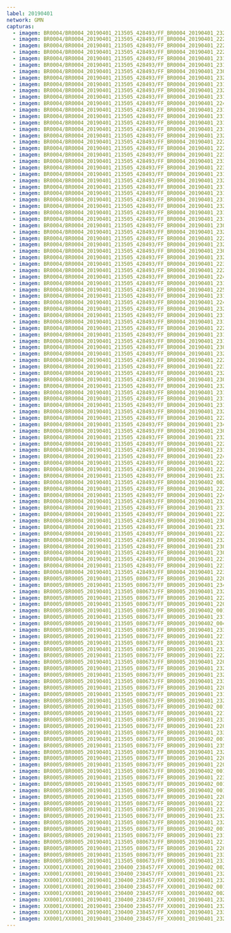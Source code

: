 ```yaml
---
label: 20190401
network: GMN
capturas:
  - imagem: BR0004/BR0004_20190401_213505_428493/FF_BR0004_20190401_232445_451_0130304.fits_maxpixel.jpg
  - imagem: BR0004/BR0004_20190401_213505_428493/FF_BR0004_20190401_222920_975_0064256.fits_maxpixel.jpg
  - imagem: BR0004/BR0004_20190401_213505_428493/FF_BR0004_20190401_222516_446_0059392.fits_maxpixel.jpg
  - imagem: BR0004/BR0004_20190401_213505_428493/FF_BR0004_20190401_222712_973_0061696.fits_maxpixel.jpg
  - imagem: BR0004/BR0004_20190401_213505_428493/FF_BR0004_20190401_231144_011_0114688.fits_maxpixel.jpg
  - imagem: BR0004/BR0004_20190401_213505_428493/FF_BR0004_20190401_231156_816_0114944.fits_maxpixel.jpg
  - imagem: BR0004/BR0004_20190401_213505_428493/FF_BR0004_20190401_230635_212_0108544.fits_maxpixel.jpg
  - imagem: BR0004/BR0004_20190401_213505_428493/FF_BR0004_20190401_232458_258_0130560.fits_maxpixel.jpg
  - imagem: BR0004/BR0004_20190401_213505_428493/FF_BR0004_20190401_231600_193_0119808.fits_maxpixel.jpg
  - imagem: BR0004/BR0004_20190401_213505_428493/FF_BR0004_20190401_232054_866_0125696.fits_maxpixel.jpg
  - imagem: BR0004/BR0004_20190401_213505_428493/FF_BR0004_20190401_231534_576_0119296.fits_maxpixel.jpg
  - imagem: BR0004/BR0004_20190401_213505_428493/FF_BR0004_20190401_224938_492_0088320.fits_maxpixel.jpg
  - imagem: BR0004/BR0004_20190401_213505_428493/FF_BR0004_20190401_231613_063_0120064.fits_maxpixel.jpg
  - imagem: BR0004/BR0004_20190401_213505_428493/FF_BR0004_20190401_231118_384_0114176.fits_maxpixel.jpg
  - imagem: BR0004/BR0004_20190401_213505_428493/FF_BR0004_20190401_231027_139_0113152.fits_maxpixel.jpg
  - imagem: BR0004/BR0004_20190401_213505_428493/FF_BR0004_20190401_231547_389_0119552.fits_maxpixel.jpg
  - imagem: BR0004/BR0004_20190401_213505_428493/FF_BR0004_20190401_232653_541_0132864.fits_maxpixel.jpg
  - imagem: BR0004/BR0004_20190401_213505_428493/FF_BR0004_20190401_222946_664_0064768.fits_maxpixel.jpg
  - imagem: BR0004/BR0004_20190401_213505_428493/FF_BR0004_20190401_222633_656_0060928.fits_maxpixel.jpg
  - imagem: BR0004/BR0004_20190401_213505_428493/FF_BR0004_20190401_223233_166_0068096.fits_maxpixel.jpg
  - imagem: BR0004/BR0004_20190401_213505_428493/FF_BR0004_20190401_233648_892_0144640.fits_maxpixel.jpg
  - imagem: BR0004/BR0004_20190401_213505_428493/FF_BR0004_20190401_223025_100_0065536.fits_maxpixel.jpg
  - imagem: BR0004/BR0004_20190401_213505_428493/FF_BR0004_20190401_231131_190_0114432.fits_maxpixel.jpg
  - imagem: BR0004/BR0004_20190401_213505_428493/FF_BR0004_20190401_232523_903_0131072.fits_maxpixel.jpg
  - imagem: BR0004/BR0004_20190401_213505_428493/FF_BR0004_20190401_231417_718_0117760.fits_maxpixel.jpg
  - imagem: BR0004/BR0004_20190401_213505_428493/FF_BR0004_20190401_231521_768_0119040.fits_maxpixel.jpg
  - imagem: BR0004/BR0004_20190401_213505_428493/FF_BR0004_20190401_231833_960_0122880.fits_maxpixel.jpg
  - imagem: BR0004/BR0004_20190401_213505_428493/FF_BR0004_20190401_232419_925_0129792.fits_maxpixel.jpg
  - imagem: BR0004/BR0004_20190401_213505_428493/FF_BR0004_20190401_231938_007_0124160.fits_maxpixel.jpg
  - imagem: BR0004/BR0004_20190401_213505_428493/FF_BR0004_20190401_231443_347_0118272.fits_maxpixel.jpg
  - imagem: BR0004/BR0004_20190401_213505_428493/FF_BR0004_20190401_230505_550_0106752.fits_maxpixel.jpg
  - imagem: BR0004/BR0004_20190401_213505_428493/FF_BR0004_20190401_232133_299_0126464.fits_maxpixel.jpg
  - imagem: BR0004/BR0004_20190401_213505_428493/FF_BR0004_20190401_222542_074_0059904.fits_maxpixel.jpg
  - imagem: BR0004/BR0004_20190401_213505_428493/FF_BR0004_20190401_232341_391_0129024.fits_maxpixel.jpg
  - imagem: BR0004/BR0004_20190401_213505_428493/FF_BR0004_20190401_230401_503_0105472.fits_maxpixel.jpg
  - imagem: BR0004/BR0004_20190401_213505_428493/FF_BR0004_20190401_232536_688_0131328.fits_maxpixel.jpg
  - imagem: BR0004/BR0004_20190401_213505_428493/FF_BR0004_20190401_223629_145_0072704.fits_maxpixel.jpg
  - imagem: BR0004/BR0004_20190401_213505_428493/FF_BR0004_20190401_222751_311_0062464.fits_maxpixel.jpg
  - imagem: BR0004/BR0004_20190401_213505_428493/FF_BR0004_20190401_224900_065_0087552.fits_maxpixel.jpg
  - imagem: BR0004/BR0004_20190401_213505_428493/FF_BR0004_20190401_231717_112_0121344.fits_maxpixel.jpg
  - imagem: BR0004/BR0004_20190401_213505_428493/FF_BR0004_20190401_225827_197_0098816.fits_maxpixel.jpg
  - imagem: BR0004/BR0004_20190401_213505_428493/FF_BR0004_20190401_231456_141_0118528.fits_maxpixel.jpg
  - imagem: BR0004/BR0004_20190401_213505_428493/FF_BR0004_20190401_224912_885_0087808.fits_maxpixel.jpg
  - imagem: BR0004/BR0004_20190401_213505_428493/FF_BR0004_20190401_232432_669_0130048.fits_maxpixel.jpg
  - imagem: BR0004/BR0004_20190401_213505_428493/FF_BR0004_20190401_231912_387_0123648.fits_maxpixel.jpg
  - imagem: BR0004/BR0004_20190401_213505_428493/FF_BR0004_20190401_231846_776_0123136.fits_maxpixel.jpg
  - imagem: BR0004/BR0004_20190401_213505_428493/FF_BR0004_20190401_222359_584_0057856.fits_maxpixel.jpg
  - imagem: BR0004/BR0004_20190401_213505_428493/FF_BR0004_20190401_231209_619_0115200.fits_maxpixel.jpg
  - imagem: BR0004/BR0004_20190401_213505_428493/FF_BR0004_20190401_231222_445_0115456.fits_maxpixel.jpg
  - imagem: BR0004/BR0004_20190401_213505_428493/FF_BR0004_20190401_230348_687_0105216.fits_maxpixel.jpg
  - imagem: BR0004/BR0004_20190401_213505_428493/FF_BR0004_20190401_232640_729_0132608.fits_maxpixel.jpg
  - imagem: BR0004/BR0004_20190401_213505_428493/FF_BR0004_20190401_222959_457_0065024.fits_maxpixel.jpg
  - imagem: BR0004/BR0004_20190401_213505_428493/FF_BR0004_20190401_223337_232_0069376.fits_maxpixel.jpg
  - imagem: BR0004/BR0004_20190401_213505_428493/FF_BR0004_20190401_232146_106_0126720.fits_maxpixel.jpg
  - imagem: BR0004/BR0004_20190401_213505_428493/FF_BR0004_20190401_230648_035_0108800.fits_maxpixel.jpg
  - imagem: BR0004/BR0004_20190401_213505_428493/FF_BR0004_20190401_232407_021_0129536.fits_maxpixel.jpg
  - imagem: BR0004/BR0004_20190401_213505_428493/FF_BR0004_20190401_231704_292_0121088.fits_maxpixel.jpg
  - imagem: BR0004/BR0004_20190401_213505_428493/FF_BR0004_20190401_231508_967_0118784.fits_maxpixel.jpg
  - imagem: BR0004/BR0004_20190401_213505_428493/FF_BR0004_20190401_231001_519_0112640.fits_maxpixel.jpg
  - imagem: BR0004/BR0004_20190401_213505_428493/FF_BR0004_20190401_232224_546_0127488.fits_maxpixel.jpg
  - imagem: BR0004/BR0004_20190401_213505_428493/FF_BR0004_20190401_222804_120_0062720.fits_maxpixel.jpg
  - imagem: BR0004/BR0004_20190401_213505_428493/FF_BR0004_20190401_234508_684_0154624.fits_maxpixel.jpg
  - imagem: BR0004/BR0004_20190401_213505_428493/FF_BR0004_20190401_230414_320_0105728.fits_maxpixel.jpg
  - imagem: BR0004/BR0004_20190401_213505_428493/FF_BR0004_20190401_232615_114_0132096.fits_maxpixel.jpg
  - imagem: BR0004/BR0004_20190401_213505_428493/FF_BR0004_20190401_222412_423_0058112.fits_maxpixel.jpg
  - imagem: BR0004/BR0004_20190401_213505_428493/FF_BR0004_20190401_231430_533_0118016.fits_maxpixel.jpg
  - imagem: BR0004/BR0004_20190401_213505_428493/FF_BR0004_20190401_224925_686_0088064.fits_maxpixel.jpg
  - imagem: BR0004/BR0004_20190401_213505_428493/FF_BR0004_20190401_222503_651_0059136.fits_maxpixel.jpg
  - imagem: BR0004/BR0004_20190401_213505_428493/FF_BR0004_20190401_222646_104_0061184.fits_maxpixel.jpg
  - imagem: BR0004/BR0004_20190401_213505_428493/FF_BR0004_20190401_232706_346_0133120.fits_maxpixel.jpg
  - imagem: BR0004/BR0004_20190401_213505_428493/FF_BR0004_20190402_002202_251_0198656.fits_maxpixel.jpg
  - imagem: BR0004/BR0004_20190401_213505_428493/FF_BR0004_20190401_222450_831_0058880.fits_maxpixel.jpg
  - imagem: BR0004/BR0004_20190401_213505_428493/FF_BR0004_20190401_224847_262_0087296.fits_maxpixel.jpg
  - imagem: BR0004/BR0004_20190401_213505_428493/FF_BR0004_20190401_232511_089_0130816.fits_maxpixel.jpg
  - imagem: BR0004/BR0004_20190401_213505_428493/FF_BR0004_20190401_231859_576_0123392.fits_maxpixel.jpg
  - imagem: BR0004/BR0004_20190401_213505_428493/FF_BR0004_20190401_222554_865_0060160.fits_maxpixel.jpg
  - imagem: BR0004/BR0004_20190401_213505_428493/FF_BR0004_20190401_230804_888_0110336.fits_maxpixel.jpg
  - imagem: BR0004/BR0004_20190401_213505_428493/FF_BR0004_20190401_232211_730_0127232.fits_maxpixel.jpg
  - imagem: BR0004/BR0004_20190401_213505_428493/FF_BR0004_20190401_222933_784_0064512.fits_maxpixel.jpg
  - imagem: BR0004/BR0004_20190401_213505_428493/FF_BR0004_20190401_232315_767_0128512.fits_maxpixel.jpg
  - imagem: BR0004/BR0004_20190401_213505_428493/FF_BR0004_20190401_230427_128_0105984.fits_maxpixel.jpg
  - imagem: BR0004/BR0004_20190401_213505_428493/FF_BR0004_20190401_230439_932_0106240.fits_maxpixel.jpg
  - imagem: BR0004/BR0004_20190401_213505_428493/FF_BR0004_20190401_223811_578_0074752.fits_maxpixel.jpg
  - imagem: BR0004/BR0004_20190401_213505_428493/FF_BR0004_20190401_223012_258_0065280.fits_maxpixel.jpg
  - imagem: BR0004/BR0004_20190401_213505_428493/FF_BR0004_20190401_223415_667_0070144.fits_maxpixel.jpg
  - imagem: BR0005/BR0005_20190401_213505_080673/FF_BR0005_20190401_220924_612_0040448.fits_maxpixel.jpg
  - imagem: BR0005/BR0005_20190401_213505_080673/FF_BR0005_20190401_234635_960_0156672.fits_maxpixel.jpg
  - imagem: BR0005/BR0005_20190401_213505_080673/FF_BR0005_20190401_232200_039_0127232.fits_maxpixel.jpg
  - imagem: BR0005/BR0005_20190401_213505_080673/FF_BR0005_20190401_222928_806_0064512.fits_maxpixel.jpg
  - imagem: BR0005/BR0005_20190401_213505_080673/FF_BR0005_20190401_220104_721_0030464.fits_maxpixel.jpg
  - imagem: BR0005/BR0005_20190401_213505_080673/FF_BR0005_20190402_001425_726_0189952.fits_maxpixel.jpg
  - imagem: BR0005/BR0005_20190401_213505_080673/FF_BR0005_20190401_231828_182_0123136.fits_maxpixel.jpg
  - imagem: BR0005/BR0005_20190401_213505_080673/FF_BR0005_20190402_004004_755_0220672.fits_maxpixel.jpg
  - imagem: BR0005/BR0005_20190401_213505_080673/FF_BR0005_20190401_233608_290_0144128.fits_maxpixel.jpg
  - imagem: BR0005/BR0005_20190401_213505_080673/FF_BR0005_20190401_221523_261_0047616.fits_maxpixel.jpg
  - imagem: BR0005/BR0005_20190401_213505_080673/FF_BR0005_20190401_231840_996_0123392.fits_maxpixel.jpg
  - imagem: BR0005/BR0005_20190401_213505_080673/FF_BR0005_20190401_232135_492_0126720.fits_maxpixel.jpg
  - imagem: BR0005/BR0005_20190401_213505_080673/FF_BR0005_20190401_222421_389_0058368.fits_maxpixel.jpg
  - imagem: BR0005/BR0005_20190401_213505_080673/FF_BR0005_20190401_220858_980_0039936.fits_maxpixel.jpg
  - imagem: BR0005/BR0005_20190401_213505_080673/FF_BR0005_20190401_232147_240_0126976.fits_maxpixel.jpg
  - imagem: BR0005/BR0005_20190401_213505_080673/FF_BR0005_20190401_232616_336_0132352.fits_maxpixel.jpg
  - imagem: BR0005/BR0005_20190401_213505_080673/FF_BR0005_20190401_233633_907_0144640.fits_maxpixel.jpg
  - imagem: BR0005/BR0005_20190401_213505_080673/FF_BR0005_20190401_220520_924_0035584.fits_maxpixel.jpg
  - imagem: BR0005/BR0005_20190401_213505_080673/FF_BR0005_20190401_231906_611_0123904.fits_maxpixel.jpg
  - imagem: BR0005/BR0005_20190401_213505_080673/FF_BR0005_20190401_232225_661_0127744.fits_maxpixel.jpg
  - imagem: BR0005/BR0005_20190401_213505_080673/FF_BR0005_20190402_001438_540_0190208.fits_maxpixel.jpg
  - imagem: BR0005/BR0005_20190401_213505_080673/FF_BR0005_20190401_221015_842_0041472.fits_maxpixel.jpg
  - imagem: BR0005/BR0005_20190401_213505_080673/FF_BR0005_20190401_233555_485_0143872.fits_maxpixel.jpg
  - imagem: BR0005/BR0005_20190401_213505_080673/FF_BR0005_20190401_220911_801_0040192.fits_maxpixel.jpg
  - imagem: BR0005/BR0005_20190401_213505_080673/FF_BR0005_20190401_233400_190_0141568.fits_maxpixel.jpg
  - imagem: BR0005/BR0005_20190401_213505_080673/FF_BR0005_20190402_001308_870_0188416.fits_maxpixel.jpg
  - imagem: BR0005/BR0005_20190401_213505_080673/FF_BR0005_20190401_235743_218_0169984.fits_maxpixel.jpg
  - imagem: BR0005/BR0005_20190401_213505_080673/FF_BR0005_20190401_232029_037_0125440.fits_maxpixel.jpg
  - imagem: BR0005/BR0005_20190401_213505_080673/FF_BR0005_20190401_220508_099_0035328.fits_maxpixel.jpg
  - imagem: BR0005/BR0005_20190401_213505_080673/FF_BR0005_20190401_220208_763_0031744.fits_maxpixel.jpg
  - imagem: BR0005/BR0005_20190401_213505_080673/FF_BR0005_20190402_001412_910_0189696.fits_maxpixel.jpg
  - imagem: BR0005/BR0005_20190401_213505_080673/FF_BR0005_20190401_223349_847_0069632.fits_maxpixel.jpg
  - imagem: BR0005/BR0005_20190401_213505_080673/FF_BR0005_20190402_001035_100_0185344.fits_maxpixel.jpg
  - imagem: BR0005/BR0005_20190401_213505_080673/FF_BR0005_20190402_001451_350_0190464.fits_maxpixel.jpg
  - imagem: BR0005/BR0005_20190401_213505_080673/FF_BR0005_20190401_220937_417_0040704.fits_maxpixel.jpg
  - imagem: BR0005/BR0005_20190401_213505_080673/FF_BR0005_20190401_221601_704_0048384.fits_maxpixel.jpg
  - imagem: BR0005/BR0005_20190401_213505_080673/FF_BR0005_20190401_232212_857_0127488.fits_maxpixel.jpg
  - imagem: BR0005/BR0005_20190401_213505_080673/FF_BR0005_20190401_232317_009_0128768.fits_maxpixel.jpg
  - imagem: BR0005/BR0005_20190401_213505_080673/FF_BR0005_20190401_232251_280_0128256.fits_maxpixel.jpg
  - imagem: BR0005/BR0005_20190401_213505_080673/FF_BR0005_20190402_001321_675_0188672.fits_maxpixel.jpg
  - imagem: BR0005/BR0005_20190401_213505_080673/FF_BR0005_20190401_231853_800_0123648.fits_maxpixel.jpg
  - imagem: BR0005/BR0005_20190401_213505_080673/FF_BR0005_20190401_221536_096_0047872.fits_maxpixel.jpg
  - imagem: BR0005/BR0005_20190401_213505_080673/FF_BR0005_20190401_220221_572_0032000.fits_maxpixel.jpg
  - imagem: BR0005/BR0005_20190401_213505_080673/FF_BR0005_20190401_233347_389_0141312.fits_maxpixel.jpg
  - imagem: BR0005/BR0005_20190401_213505_080673/FF_BR0005_20190401_233621_096_0144384.fits_maxpixel.jpg
  - imagem: XX0001/XX0001_20190401_230400_238457/FF_XX0001_20190402_002100_609_0073216.fits_maxpixel.jpg
  - imagem: XX0001/XX0001_20190401_230400_238457/FF_XX0001_20190401_232124_517_0014592.fits_maxpixel.jpg
  - imagem: XX0001/XX0001_20190401_230400_238457/FF_XX0001_20190401_232832_127_0020736.fits_maxpixel.jpg
  - imagem: XX0001/XX0001_20190401_230400_238457/FF_XX0001_20190402_001424_692_0066560.fits_maxpixel.jpg
  - imagem: XX0001/XX0001_20190401_230400_238457/FF_XX0001_20190402_002131_952_0073728.fits_maxpixel.jpg
  - imagem: XX0001/XX0001_20190401_230400_238457/FF_XX0001_20190401_232031_772_0013824.fits_maxpixel.jpg
  - imagem: XX0001/XX0001_20190401_230400_238457/FF_XX0001_20190401_232106_145_0014336.fits_maxpixel.jpg
  - imagem: XX0001/XX0001_20190401_230400_238457/FF_XX0001_20190401_233720_408_0028672.fits_maxpixel.jpg
  - imagem: XX0001/XX0001_20190401_230400_238457/FF_XX0001_20190401_232553_923_0018432.fits_maxpixel.jpg
---
```

